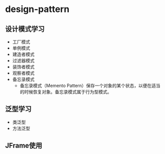 # design-pattern
## 设计模式学习
* 工厂模式
* 单例模式
* 建造者模式
* 过滤器模式
* 装饰者模式
* 观察者模式
* 备忘录模式
  * 备忘录模式（Memento Pattern）保存一个对象的某个状态，以便在适当的时候恢复对象。备忘录模式属于行为型模式。


## 泛型学习
* 类泛型
* 方法泛型

## JFrame使用
